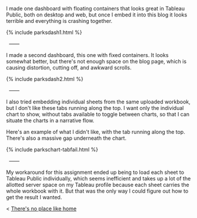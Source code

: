 
I made one dashboard with floating containers that looks great in Tableau Public, both on desktop and web, but once I embed it into this blog it looks terrible and everything is crashing together. 

{% include parksdash1.html %}

&nbsp;
——
&nbsp;

I made a second dashboard, this one with fixed containers. It looks somewhat better, but there's not enough space on the blog page, which is causing distortion, cutting off, and awkward scrolls. 

{% include parksdash2.html %}

&nbsp;
——
&nbsp;

I also tried embedding individual sheets from the same uploaded workbook, but I don't like these tabs running along the top. I want only the individual chart to show, without tabs available to toggle between charts, so that I can situate the charts in a narrative flow. 

Here's an example of what I didn't like, with the tab running along the top. There's also a massive gap underneath the chart.

{% include parkschart-tabfail.html %}

&nbsp;
——
&nbsp;

My workaround for this assignment ended up being to load each sheet to Tableau Public individually, which seems inefficient and takes up a lot of the allotted server space on my Tableau profile because each sheet carries the whole workbook with it. But that was the only way I could figure out how to get the result I wanted. 


< [There's no place like home](./index.md)
